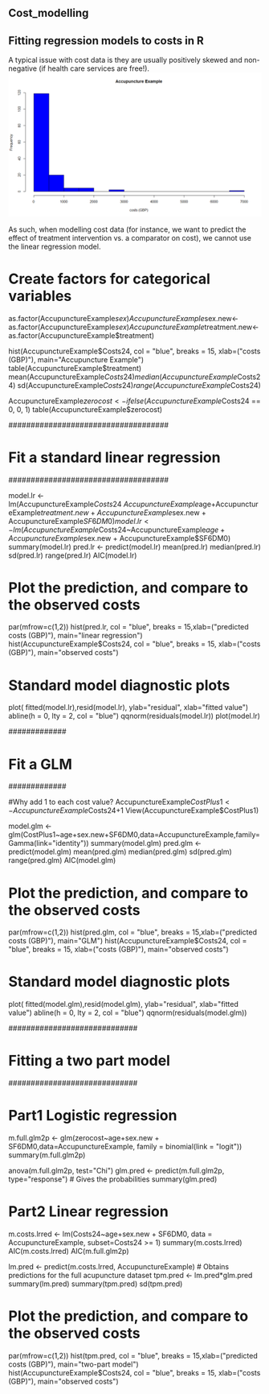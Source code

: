 ## Cost_modelling
## Fitting regression models to costs in R

A typical issue with cost data is they are usually positively skewed and non-negative (if health care services are free!). 
![cost data](https://github.com/1Genevieve/Cost_modelling/blob/master/cost.png)

As such, when modelling cost data (for instance, we want to predict the effect of treatment intervention vs. a comparator on cost), we cannot use the linear regression model.

# Create factors for categorical variables
as.factor(AccupunctureExample$sex)
AccupunctureExample$sex.new<-as.factor(AccupunctureExample$sex)
AccupunctureExample$treatment.new<-as.factor(AccupunctureExample$treatment)

hist(AccupunctureExample$Costs24, col = "blue", breaks = 15, xlab=("costs (GBP)"), main="Accupuncture Example")
table(AccupunctureExample$treatment)
mean(AccupunctureExample$Costs24)
median(AccupunctureExample$Costs24)
sd(AccupunctureExample$Costs24)
range(AccupunctureExample$Costs24)

AccupunctureExample$zerocost <- ifelse(AccupunctureExample$Costs24 == 0, 0, 1)
table(AccupunctureExample$zerocost)

####################################
# Fit a standard linear regression #
####################################


model.lr <- lm(AccupunctureExample$Costs24~AccupunctureExample$age+AccupunctureExample$treatment.new+AccupunctureExample$sex.new + AccupunctureExample$SF6DM0)
model.lr <- lm(AccupunctureExample$Costs24~AccupunctureExample$age+AccupunctureExample$sex.new + AccupunctureExample$SF6DM0)
summary(model.lr)
pred.lr <- predict(model.lr)
mean(pred.lr)
median(pred.lr)
sd(pred.lr)
range(pred.lr)
AIC(model.lr)

# Plot the prediction, and compare to the observed costs
par(mfrow=c(1,2))
hist(pred.lr, col = "blue", breaks = 15,xlab=("predicted costs (GBP)"), main="linear regression")
hist(AccupunctureExample$Costs24, col = "blue", breaks = 15, xlab=("costs (GBP)"), main="observed costs")

# Standard model diagnostic plots
plot( fitted(model.lr),resid(model.lr), ylab="residual", xlab="fitted value")
abline(h = 0, lty = 2, col = "blue")
qqnorm(residuals(model.lr))
plot(model.lr)

#############
# Fit a GLM #
#############

#Why add 1 to each cost value?
AccupunctureExample$CostPlus1 <- AccupunctureExample$Costs24+1
View(AccupunctureExample$CostPlus1)

model.glm <- glm(CostPlus1~age+sex.new+SF6DM0,data=AccupunctureExample,family=Gamma(link="identity"))
summary(model.glm)
pred.glm <- predict(model.glm)
mean(pred.glm)
median(pred.glm)
sd(pred.glm)
range(pred.glm)
AIC(model.glm)

# Plot the prediction, and compare to the observed costs
par(mfrow=c(1,2))
hist(pred.glm, col = "blue", breaks = 15,xlab=("predicted costs (GBP)"), main="GLM")
hist(AccupunctureExample$Costs24, col = "blue", breaks = 15, xlab=("costs (GBP)"), main="observed costs")

# Standard model diagnostic plots
plot( fitted(model.glm),resid(model.glm), ylab="residual", xlab="fitted value")
abline(h = 0, lty = 2, col = "blue")
qqnorm(residuals(model.glm))


#############################
# Fitting a two part model  #
#############################

# Part1 Logistic regression
m.full.glm2p <- glm(zerocost~age+sex.new + SF6DM0,data=AccupunctureExample, family = binomial(link = "logit"))
summary(m.full.glm2p)

anova(m.full.glm2p, test="Chi")
glm.pred <- predict(m.full.glm2p, type="response") # Gives the probabilities
summary(glm.pred)

# Part2 Linear regression
m.costs.lrred <- lm(Costs24~age+sex.new + SF6DM0, data = AccupunctureExample, subset=Costs24 >= 1)
summary(m.costs.lrred)
AIC(m.costs.lrred)
AIC(m.full.glm2p)

lm.pred <-  predict(m.costs.lrred, AccupunctureExample) # Obtains predictions for the full acupuncture dataset
tpm.pred <- lm.pred*glm.pred
summary(lm.pred)
summary(tpm.pred)
sd(tpm.pred)


# Plot the prediction, and compare to the observed costs
par(mfrow=c(1,2))
hist(tpm.pred, col = "blue", breaks = 15,xlab=("predicted costs (GBP)"), main="two-part model")
hist(AccupunctureExample$Costs24, col = "blue", breaks = 15, xlab=("costs (GBP)"), main="observed costs")

